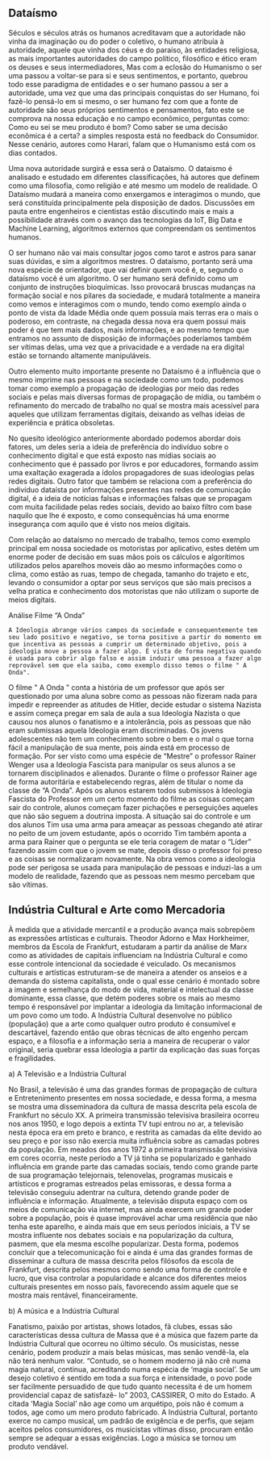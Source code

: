 ## Dataísmo

Séculos e séculos atrás os humanos acreditavam que a autoridade não vinha da imaginação ou do poder o coletivo, o humano atribuía à autoridade, aquele que vinha dos céus e do paraíso, às entidades religiosa, as mais importantes autoridades do campo político, filosófico e ético eram os deuses e seus intermediadores, Mas com a eclosão do Humanismo o ser uma passou a voltar-se para si e seus sentimentos, e portanto, quebrou todo esse paradigma de entidades e o ser humano passou a ser a autoridade, uma vez que uma das principais conquistas do ser Humano, foi fazê-lo pensá-lo em si mesmo, o ser humano fez com que a fonte de autoridade são seus próprios sentimentos e pensamentos, fato este se comprova na nossa educação e no campo econômico, perguntas como: Como eu sei se meu produto é bom? Como saber se uma decisão econômica é a certa? a simples resposta está no feedback do Consumidor. Nesse cenário, autores como Harari, falam que o Humanismo está com os dias contados. 

Uma nova autoridade surgirá e essa será o Dataísmo. O dataismo é analisado e estudado em diferentes classificações, há autores que definem como uma filosofia, como religião e até mesmo um modelo de realidade. O Dataísmo mudará a maneira como enxergamos e interagimos o mundo, que será constituída principalmente pela disposição de dados. Discussões em pauta entre engenheiros e cientistas estão discutindo mais e mais a possibilidade através com o avanço das tecnologias da IoT, Big Data e Machine Learning, algoritmos externos que compreendam os sentimentos humanos.

O ser humano não vai mais consultar jogos como tarot e astros para sanar suas dúvidas, e sim a algoritmos mestres. O dataísmo, portanto será uma nova espécie de orientador, que vai definir quem você é, e, segundo o dataísmo você é um algoritmo. O ser humano será definido como um conjunto de instruções bioquímicas. Isso provocará bruscas mudanças na formação social e nos pilares da sociedade, e mudará totalmente a maneira como vemos e interagimos com o mundo, tendo como exemplo ainda o ponto de vista da Idade Média onde quem possuía mais terras era o mais o poderoso, em contraste, na chegada dessa nova era quem possui mais poder é que tem mais dados, mais informações, e ao mesmo tempo que entramos no assunto de disposição de informações poderíamos também ser vítimas delas, uma vez que a privacidade e a verdade na era digital estão se tornando altamente manipuláveis.

Outro elemento muito importante presente no Dataísmo é a influência que o mesmo imprime nas pessoas e na sociedade como um todo, podemos tomar como exemplo a propagação de ideologias por meio das redes sociais e pelas mais diversas formas de propagação de mídia, ou também o refinamento do mercado de trabalho no qual se mostra mais acessível para aqueles que utilizam ferramentas digitais, deixando as velhas ideias de experiência e prática obsoletas.

No quesito ideológico anteriormente abordado podemos abordar dois fatores, um deles seria a ideia de preferência do indivíduo sobre o conhecimento digital e que está exposto nas mídias sociais ao conhecimento que é passado por livros e por educadores, formando assim uma exaltação exagerada a ídolos propagadores de suas ideologias pelas redes digitais. Outro fator que também se relaciona com a preferência do indivíduo dataísta por informações presentes nas redes de comunicação digital, é a ideia de notícias falsas e informações falsas que se propagam com muita facilidade pelas redes sociais, devido ao baixo filtro com base naquilo que lhe é exposto, e como consequências há uma enorme insegurança com aquilo que é visto nos meios digitais.

Com relação ao dataísmo no mercado de trabalho, temos como exemplo principal em nossa sociedade os motoristas por aplicativo, estes detém um enorme poder de decisão em suas mãos pois os cálculos e algorítimos utilizados pelos aparelhos moveis dão ao mesmo informações como o clima, como estão as ruas, tempo de chegada, tamanho do trajeto e etc, levando o consumidor a optar por seus serviços que são mais precisos  a velha pratica e conhecimento dos motoristas que não utilizam o suporte de meios digitais.


Análise Filme “A Onda”

	A Ideologia abrange vários campos da sociedade e consequentemente tem seu lado positivo e negativo, se torna positivo a partir do momento em que incentiva as pessoas a cumprir um determinado objetivo, pois a ideologia move a pessoa a fazer algo. É vista de forma negativa quando é usada para cobrir algo falso e assim induzir uma pessoa a fazer algo reprovável sem que ela saiba, como exemplo disso temos o filme " A Onda".
O filme " A Onda  " conta a história de um professor que após ser questionado por uma aluna sobre como as pessoas não fizeram nada para impedir e repreender as atitudes de Hitler, decide estudar o sistema Nazista e assim começa pregar em sala de aula a sua Ideologia Nazista o que causou nos alunos o fanatismo e a intolerância, pois as pessoas que não eram submissas aquela Ideologia eram discriminadas.
	Os jovens adolescentes não tem um conhecimento sobre o bem e o mal o que torna fácil a manipulação de sua mente, pois ainda está em processo de formação. Por ser  visto como uma espécie de “Mestre” o professor Rainer Wenger usa a Ideologia Fascista para manipular os seus alunos a se tornarem disciplinados e alienados. Durante o filme o professor Rainer age de forma autoritária e estabelecendo regras, além de titular o nome da classe de “A Onda”.
Após os alunos estarem todos submissos à Ideologia Fascista do Professor em um certo momento do filme as coisas começam sair do controle, alunos começam fazer pichações e perseguições aqueles que não são seguem a doutrina imposta. A situação sai do controle e um dos alunos Tim usa uma arma para ameaçar as pessoas chegando até atirar no peito de um jovem estudante, após o ocorrido Tim também aponta a arma para Rainer que o pergunta se ele teria coragem de matar o “Líder” fazendo assim com que o jovem se mate, depois disso o professor foi preso e as coisas se normalizaram novamente. Na obra vemos como a ideologia pode ser perigosa se usada para manipulação de pessoas e induzi-las a um modelo de realidade, fazendo que as pessoas nem mesmo percebam que são vítimas.

## Indústria Cultural e Arte como Mercadoria

À medida que a atividade mercantil e a produção avança mais sobrepõem as expressões artísticas e culturais. Theodor Adorno e Max Horkheimer, membros da Escola de Frankfurt, estudaram a partir da análise de Marx como as atividades de capitais influenciam na Indústria Cultural e como esse controle intencional da sociedade é veiculado. Os mecanismos culturais e artísticas estruturam-se de maneira a atender os anseios e a demanda do sistema capitalista, onde o qual esse cenário é montado sobre a imagem e semelhança do modo de vida, material e intelectual da classe dominante, essa classe, que detém poderes sobre os mais ao mesmo tempo é responsável por implantar a ideologia da limitação informacional de um povo como um todo.
A Indústria Cultural desenvolve no público (população) que a arte como qualquer outro produto é consumível e descartável, fazendo então que obras técnicas de alto engenho percam espaço, e a filosofia e a informação seria a maneira de recuperar o valor original, seria quebrar essa Ideologia a partir da explicação das suas forças e fragilidades.

a) A Televisão e a Indústria Cultural 

No Brasil, a televisão é uma das grandes formas de propagação de cultura e Entretenimento presentes em nossa sociedade, e dessa forma, a mesma se mostra uma disseminadora da cultura de massa descrita pela escola de Frankfurt no século XX. A primeira transmissão televisiva brasileira ocorreu nos anos 1950, e logo depois a extinta TV tupi entrou no ar, a televisão nesta época era em preto e branco, e restrita as camadas da elite devido ao seu preço e por isso não exercia muita influência sobre as camadas pobres da população.
Em meados dos anos 1972 a primeira transmissão televisiva em cores ocorria, neste período a TV já tinha se popularizado e ganhado influência em grande parte das camadas sociais, tendo como grande parte de sua programação telejornais, telenovelas, programas musicais e artísticos e programas estreados pelas emissoras, e dessa forma a televisão conseguiu adentrar na cultura, detendo grande poder de influência e informação. Atualmente, a televisão disputa espaço com os meios de comunicação via internet, mas ainda exercem um grande poder sobre a população, pois é quase improvável achar uma residência que não tenha este aparelho, e ainda mais que em seus períodos iniciais, a TV se mostra influente nos debates sociais e na popularização da cultura, pasmem, que ela mesma escolhe popularizar.
Desta forma, podemos concluir que a telecomunicação foi e ainda é uma das grandes formas de disseminar a cultura de massa descrita pelos filósofos da escola de Frankfurt, descrita pelos mesmos como sendo uma forma de controle e lucro, que visa controlar a popularidade e alcance dos diferentes meios culturais presentes em nosso país, favorecendo assim aquele que se mostra mais rentável, financeiramente. 

b) A música e a Indústria Cultural

Fanatismo, paixão por artistas, shows lotados, fã clubes, essas são características dessa cultura de Massa que é a música que fazem parte da Indústria Cultural que ocorreu no último século. Os musicistas, nesse cenário, podem produzir a mais belas músicas, mas senão vendê-la, ela não terá nenhum valor. 
                       “Contudo, se o homem moderno já não crê numa magia natural, continua, acreditando numa espécia de                                       ‘magia social’. Se um desejo coletivo é sentido em toda a sua força e intensidade, o povo pode ser                                        facilmente persuadido de que tudo quanto necessita é de um homem providencial capaz de satisfazê-                                        lo” 2003, CASSIRER, O mito do Estado.
A citada ‘Magia Social’ não age como um arquétipo, pois não é comum a todos, age como um mero produto fabricado. A Indústria Cultural, portanto exerce no campo musical, um padrão de exigência e de perfis, que sejam aceitos pelos consumidores, os musicistas vítimas disso, procuram então sempre se adequar a essas exigências. Logo a música se tornou um produto vendável.

